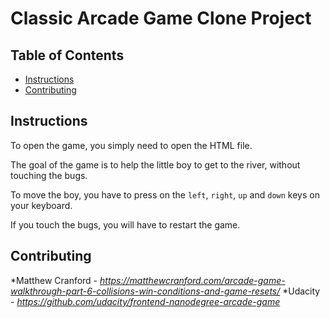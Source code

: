 # Classic Arcade Game Clone Project

## Table of Contents

- [Instructions](#instructions)
- [Contributing](#contributing)

## Instructions

To open the game, you simply need to open the HTML file.

The goal of the game is to help the little boy to get to the river, without touching the bugs.

To move the boy, you have to press on the `left`, `right`, `up` and `down` keys on your keyboard.

If you touch the bugs, you will have to restart the game.

## Contributing

*Matthew Cranford - *https://matthewcranford.com/arcade-game-walkthrough-part-6-collisions-win-conditions-and-game-resets/*
*Udacity - _https://github.com/udacity/frontend-nanodegree-arcade-game_

